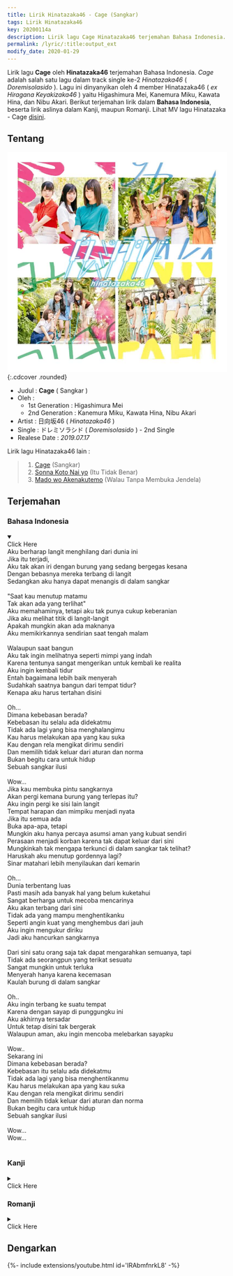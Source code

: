 ```yaml
---
title: Lirik Hinatazaka46 - Cage (Sangkar)
tags: Lirik Hinatazaka46
key: 20200114a
description: Lirik lagu Cage Hinatazaka46 terjemahan Bahasa Indonesia. Cage adalah salah satu lagu dalam track single ke-2 Hinatazaka46 (Doremisolasido).
permalink: /lyric/:title:output_ext
modify_date: 2020-01-29
---
```


Lirik lagu **Cage** oleh **Hinatazaka46** terjemahan Bahasa Indonesia. *Cage* adalah salah satu lagu dalam track single ke-2 *Hinatazaka46* ( *Doremisolasido* ). Lagu ini dinyanyikan oleh 4 member Hinatazaka46 ( *ex Hiragana Keyakizaka46* ) yaitu Higashimura Mei, Kanemura Miku, Kawata Hina, dan Nibu Akari.<!--more--> Berikut terjemahan lirik dalam **Bahasa Indonesia**, beserta lirik aslinya dalam Kanji, maupun Romanji. Lihat MV lagu Hinatazaka - Cage [disini](#dengarkan).

## Tentang

![Hinatazaka46 2nd Single Doremisolasido](/assets/images/hinatazaka46-2nd-single-doremisolasido.jpg "Hinatazaka46 2nd Single Doremisolasido"){:.cdcover .rounded}

- Judul : **Cage** ( Sangkar )
- Oleh :
	- 1st Generation : Higashimura Mei
    - 2nd Generation : Kanemura Miku, Kawata Hina, Nibu Akari
- Artist : 日向坂46 ( *Hinatazaka46* )
- Single : ドレミソラシド ( *Doremisolasido* ) - 2nd Single
- Realese Date : *2019.07.17*

Lirik lagu Hinatazaka46 lain :
> 1. [Cage](/lyric/lirik-hinatazaka46-cage.html) (Sangkar)
> 2. [Sonna Koto Nai yo](/lyric/lirik-hinatazaka46-sonna-koto-nai-yo.html) (Itu Tidak Benar)
> 3. [Mado wo Akenakutemo](/lyric/lirik-hinatazaka46-mado-wo-akenakutemo.html) (Walau Tanpa Membuka Jendela)

## Terjemahan 

### Bahasa Indonesia
<details open><summary><div class="button button--outline-error button--rounded my-2"><i class="fas fa-chevron-circle-down"></i> Click Here</div></summary>
Aku berharap langit menghilang dari dunia ini<br>
Jika itu terjadi,<br>
Aku tak akan iri dengan burung yang sedang bergegas kesana<br>
Dengan bebasnya mereka terbang di langit<br>
Sedangkan aku hanya dapat menangis di dalam sangkar<br>
<br>
"Saat kau menutup matamu<br>
Tak akan ada yang terlihat"<br>
Aku memahaminya, tetapi aku tak punya cukup keberanian<br>
Jika aku melihat titik di langit-langit<br>
Apakah mungkin akan ada maknanya<br>
Aku memikirkannya sendirian saat tengah malam<br>
<br>
Walaupun saat bangun<br>
Aku tak ingin melihatnya seperti mimpi yang indah<br>
Karena tentunya sangat mengerikan untuk kembali ke realita<br>
Aku ingin kembali tidur<br>
Entah bagaimana lebih baik menyerah<br>
Sudahkah saatnya bangun dari tempat tidur?<br>
Kenapa aku harus tertahan disini<br>
<br>
Oh...<br>
Dimana kebebasan berada?<br>
Kebebasan itu selalu ada didekatmu<br>
Tidak ada lagi yang bisa menghalangimu<br>
Kau harus melakukan apa yang kau suka<br>
Kau dengan rela mengikat dirimu sendiri<br>
Dan memilih tidak keluar dari aturan dan norma<br>
Bukan begitu cara untuk hidup<br>
Sebuah sangkar ilusi<br>
<br>
Wow...<br>
Jika kau membuka pintu sangkarnya<br>
Akan pergi kemana burung yang terlepas itu?<br>
Aku ingin pergi ke sisi lain langit<br>
Tempat harapan dan mimpiku menjadi nyata<br>
Jika itu semua ada<br>
Buka apa-apa, tetapi<br>
Mungkin aku hanya percaya asumsi aman yang kubuat sendiri<br>
Perasaan menjadi korban karena tak dapat keluar dari sini<br>
Mungkinkah tak mengapa terkunci di dalam sangkar tak telihat?<br>
Haruskah aku menutup gordennya lagi?<br>
Sinar matahari lebih menyilaukan dari kemarin<br>
<br>
Oh...<br>
Dunia terbentang luas<br>
Pasti masih ada banyak hal yang belum kuketahui<br>
Sangat berharga untuk mecoba mencarinya<br>
Aku akan terbang dari sini<br>
Tidak ada yang mampu menghentikanku<br>
Seperti angin kuat yang menghembus dari jauh<br>
Aku ingin mengukur diriku<br>
Jadi aku hancurkan sangkarnya<br>
<br>
Dari sini satu orang saja tak dapat mengarahkan semuanya, tapi<br>
Tidak ada seorangpun yang terikat sesuatu<br>
Sangat mungkin untuk terluka<br>
Menyerah hanya karena kecemasan<br>
Kaulah burung di dalam sangkar<br>
<br>
Oh..<br>
Aku ingin terbang ke suatu tempat<br>
Karena dengan sayap di punggungku ini<br>
Aku akhirnya tersadar<br>
Untuk tetap disini tak bergerak<br>
Walaupun aman, aku ingin mencoba melebarkan sayapku<br>
<br>
Wow..<br>
Sekarang ini<br>
Dimana kebebasan berada?<br>
Kebebasan itu selalu ada didekatmu<br>
Tidak ada lagi yang bisa menghentikanmu<br>
Kau harus melakukan apa yang kau suka<br>
Kau dengan rela mengikat dirimu sendiri<br>
Dan memilih tidak keluar dari aturan dan norma<br>
Bukan begitu cara untuk hidup<br>
Sebuah sangkar ilusi<br>
<br>
Wow...<br>
Wow...<br>
<br>
</details>

### Kanji
<details><summary><div class="button button--outline-info button--rounded my-2"><i class="fas fa-chevron-circle-down"></i> Click Here</div></summary>
世界から 空がなくなってしまえばいいと思った<br>
そうしたら 僕はもうあの空を駆け巡る鳥たちを羨むことはないんだ<br>
空を飛んだってしょうがない<br>
僕は 鳥籠の中でいつもより大きな声で泣いた<br>
<br>
瞼 閉じてしまえば 見えなくなるって<br>
わかってはいるけど勇気がなかった<br>
天井の染み眺めてると 何かしら意味あるように<br>
思えてしまう 一人の真夜中<br>
<br>
どうせ醒めるならば どんな素晴らしい夢だって見たくないんだ<br>
現実に戻るのがきっと怖くなるから<br>
それならいっそ寝返りを繰り返して どうにか諦めた方がいい<br>
ベッドからもう起きようか<br>
<br>
どうして頑張らなきゃいけないんだ?<br>
Oh…<br>
<br>
自由はどこにある? そうだ いつだって目の前にあるんだ<br>
もう 何も邪魔するものない 好きなことやればいい<br>
自分が勝手に縛られて ルールや常識の外へ出ないだけ<br>
存在などしてない 想像のCage<br>
Wow…<br>
<br>
もしも 鳥籠の窓 開けてしまったら<br>
逃げ出した鳥はどこへと飛んで行く?<br>
空の向こうに行きたい場所 叶えたい願いや夢が<br>
あると言うなら それもいいけど・・・<br>
<br>
僕が作り上げたただの思い込みを信じてただけなのかな<br>
ここを出られないなんて被害者意識だった<br>
見えない籠に閉じ込められている方が都合がよかったんだろう?<br>
カーテンをまた閉めようか<br>
<br>
日差しが昨日よりも眩しかった<br>
Oh…<br>
<br>
世界は広いんだ きっと まだ知らない何かがあるはず<br>
そう探してみる価値はあるよ ここから飛び出そう<br>
誰にも僕を止められない 強い風が遠くから吹くように・・・<br>
自分を試したくて 壊されたCage<br>
<br>
人はみな そこから動かないけど<br>
誰も何も束縛してないんだ<br>
傷つく可能性 不安だけで諦めている<br>
籠の鳥よ
<br>
Oh…<br>
<br>
どこかに飛びたいよ だって ほら背中に翼があることに<br>
気づいてしまったんだ<br>
ここにいてじっとしてた方が<br>
安全だって言われたって羽ばたいてみたい<br>
Wow…<br>
今すぐ<br>
<br>
自由はどこにある? そうだ いつだって目の前にあるんだ<br>
もう 何も邪魔するものない 好きなことやればいい<br>
自分が勝手に縛られて ルールや常識の外へ出ないだけ<br>
存在などしてない 想像のCage<br>
<br>
Wow…<br>
Wow…<br>
<br>
</details>

### Romanji
<details><summary><div class="button button--outline-success button--rounded my-2"><i class="fas fa-chevron-circle-down"></i> Click Here</div></summary>
sekai kara sora ga nakunatte shimaeba ii to omotta<br>
sou shitara boku wa mou ano sora wo kakemeguru toritachi wo urayamu koto wa nain da<br>
sora wo tondatte shou ga nai<br>
boku wa torikago no naka de itsumo yori ookina koe de naita<br>
<br>
mabuta tojite shimaeba mienakunaru tte<br>
wakatte wa iru kedo yuuki ga nakatta<br>
tenjou no shimi nagameteru to nani kashira imi aru you ni<br>
omoete shimau hitori no mayonaka<br>
<br>
douse sameru naraba donna subarashii yume datte mitakunain da<br>
genjitsu ni modoru no ga kitto kowaku naru kara<br>
sore nara isso negaeri wo kurikaeshite dou ni ka akirameta hou ga ii<br>
beddo kara mou okiyou ka<br>
<br>
doushite ganbaranakya ikenain da?<br>
Oh…<br>
<br>
jiyuu wa doko ni aru? sou da itsudatte me no mae ni arun da<br>
mou nanimo jama suru mono nai suki na koto yareba ii<br>
jibun ga katte ni shibararete ruuru ya joushiki no soto e denai dake<br>
sonzai nado shitenai souzou no Cage<br>
Wow…<br>
<br>
moshimo torikago no mado akete shimattara<br>
nigedashita tori wa doko e to tonde yuku?<br>
sora no mukou ni ikitai basho kanaetai negai ya yume ga<br>
aru to iu nara soremo ii kedo…<br>
<br>
boku ga tsukuriageta tada no omoikomi wo shinjiteta dake na no ka na<br>
koko wo derarenai nante higaisha ishiki datta<br>
mienai kago ni tojikomerareteiru hou ga tsugou ga yokattan darou?<br>
kaaten wo mata shimeyou ka<br>
<br>
hizashi ga kinou yori mo mabushikatta<br>
Oh…<br>
<br>
sekai wa hiroin da kitto mada shiranai nanika ga aru hazu<br>
sou sagashite miru kachi wa aru yo koko kara tobidasou<br>
dare ni mo boku wo tomerarenai tsuyoi kaze ga tooku kara fuku you ni…<br>
jibun wo tameshitakute kowasareta Cage<br>
<br>
hito wa mina soko kara ugokanai kedo<br>
dare mo nanimo sokubaku shitenain da<br>
kizutsuku kanousei fuan dake de akirameteiru<br>
kagonotori yo<br>
Oh…<br>
<br>
dokoka ni tobitai yo datte hora senaka ni tsubasa ga aru koto ni<br>
kizuite shimattan da<br>
koko ni ite jitto shiteta hou ga<br>
anzen datte iwaretatte habataite mitai<br>
Wow…<br>
ima sugu<br>
<br>
jiyuu wa doko ni aru? sou da itsudatte me no mae ni arun da<br>
mou nanimo jama suru mono nai suki na koto yareba ii<br>
jibun ga katte ni shibararete ruuru ya joushiki no soto e denai dake<br>
sonzai nado shitenai souzou no Cage<br>
<br>
Wow…<br>
Wow…<br>
<br>
</details>

## Dengarkan
<div>{%- include extensions/youtube.html id='IRAbmfnrkL8' -%}</div>
